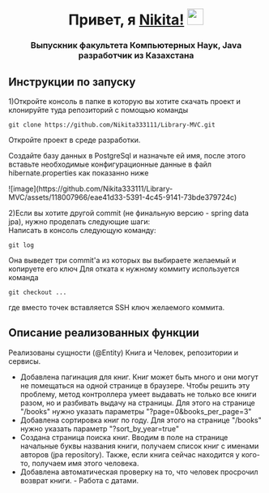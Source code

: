 <h1 align="center">Привет, я <a href="#" target="_blank">Nikita!</a> 
<img src="https://github.com/blackcater/blackcater/raw/main/images/Hi.gif" height="32"/></h1>
<h3 align="center">Выпускник факультета Компьютерных Наук, Java разработчик из Казахстана</h3>

<h2>Инструкции по запуску</h2>
<div>
<p>1)Откройте консоль в папке в которую вы хотите скачать проект и клонируйте туда репозиторий с помощью команды</p>
  
```
git clone https://github.com/Nikita333111/Library-MVC.git
```

<p>Откройте проект в среде разработки.</p>
<p>Создайте базу данных в PostgreSql и назначьте ей имя, после этого вставьте необходимые конфигурационные данные в файл hibernate.properties как показанно ниже</p>
![image](https://github.com/Nikita333111/Library-MVC/assets/118007966/eae41d33-5391-4c45-9141-73bde379724c)

</div>

2)Если вы хотите другой commit (не финальную версию - spring data jpa), нужно проделать следующие шаги:   
Написать в консоль следующую команду:

```
git log
```

Она выведет три commit'a из которых вы выбираете желаемый и копируете его ключ
Для отката к нужному коммиту используется команда

```
git checkout ...
```

где вместо точек вставляется SSH ключ желаемого коммита.


<h2>Описание реализованных функции</h2>
Реализованы сущности (@Entity) Книга и Человек, репозитории и сервисы.
<ul>
<li>Добавлена пагинация для книг.
Книг может быть много и они могут не помещаться на одной странице в
браузере. Чтобы решить эту проблему, метод контроллера умеет
выдавать не только все книги разом, но и разбивать выдачу на страницы. Для этого на странице "/books" нужно указать параметры "?page=0&books_per_page=3" </li>
<li>Добавлена сортировка книг по году. Для этого на странице "/books" нужно указать параметр "?sort_by_year=true" </li>
<li> Создана страница поиска книг. Вводим в поле на странице начальные буквы
названия книги, получаем список книг с именами авторов (jpa repository). Также, если
книга сейчас находится у кого-то, получаем имя этого человека. </li>
<li>Добавлена автоматическая проверку на то, что человек просрочил возврат
книги. - Работа с датами. </li>
</ul>
